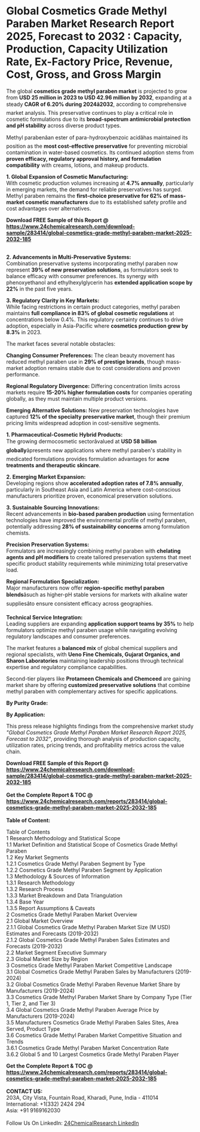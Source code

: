 <h1>Global Cosmetics Grade Methyl Paraben Market Research Report 2025, Forecast to 2032 : Capacity, Production, Capacity Utilization Rate, Ex-Factory Price, Revenue, Cost, Gross, and Gross Margin</h1><p>The global <strong>cosmetics grade methyl paraben market</strong> is projected to grow from <strong>USD 25 million in 2023 to USD 42.96 million by 2032</strong>, expanding at a steady <strong>CAGR of 6.20% during 2024â2032</strong>, according to comprehensive market analysis. This preservative continues to play a critical role in cosmetic formulations due to its <strong>broad-spectrum antimicrobial protection and pH stability</strong> across diverse product types.</p><p>Methyl parabenâan ester of para-hydroxybenzoic acidâhas maintained its position as the <strong>most cost-effective preservative</strong> for preventing microbial contamination in water-based cosmetics. Its continued adoption stems from <strong>proven efficacy, regulatory approval history, and formulation compatibility</strong> with creams, lotions, and makeup products.</p><p><strong>1. Global Expansion of Cosmetic Manufacturing:</strong><br>
With cosmetic production volumes increasing at <strong>4.7% annually</strong>, particularly in emerging markets, the demand for reliable preservatives has surged. Methyl paraben remains the <strong>first-choice preservative for 62% of mass-market cosmetic manufacturers</strong> due to its established safety profile and cost advantages over alternatives.</p><div><b>Download FREE Sample of this Report @ 
            <a href="https://www.24chemicalresearch.com/download-sample/283414/global-cosmetics-grade-methyl-paraben-market-2025-2032-185">
            https://www.24chemicalresearch.com/download-sample/283414/global-cosmetics-grade-methyl-paraben-market-2025-2032-185</a></b></div><br><p><strong>2. Advancements in Multi-Preservative Systems:</strong><br>
Combination preservative systems incorporating methyl paraben now represent <strong>39% of new preservation solutions</strong>, as formulators seek to balance efficacy with consumer preferences. Its synergy with phenoxyethanol and ethylhexylglycerin has <strong>extended application scope by 22%</strong> in the past five years.</p><p><strong>3. Regulatory Clarity in Key Markets:</strong><br>
While facing restrictions in certain product categories, methyl paraben maintains <strong>full compliance in 83% of global cosmetic regulations</strong> at concentrations below 0.4%. This regulatory certainty continues to drive adoption, especially in Asia-Pacific where <strong>cosmetics production grew by 8.3%</strong> in 2023.</p><p>The market faces several notable obstacles:</p><p><strong>Changing Consumer Preferences:</strong> The clean beauty movement has reduced methyl paraben use in <strong>29% of prestige brands</strong>, though mass-market adoption remains stable due to cost considerations and proven performance.</p><p><strong>Regional Regulatory Divergence:</strong> Differing concentration limits across markets require <strong>15-20% higher formulation costs</strong> for companies operating globally, as they must maintain multiple product versions.</p><p><strong>Emerging Alternative Solutions:</strong> New preservation technologies have captured <strong>12% of the specialty preservative market</strong>, though their premium pricing limits widespread adoption in cost-sensitive segments.</p><p><strong>1. Pharmaceutical-Cosmetic Hybrid Products:</strong><br>
The growing dermocosmetic sectorâvalued at <strong>USD 58 billion globally</strong>âpresents new applications where methyl paraben's stability in medicated formulations provides formulation advantages for <strong>acne treatments and therapeutic skincare</strong>.</p><p><strong>2. Emerging Market Expansion:</strong><br>
Developing regions show <strong>accelerated adoption rates of 7.8% annually</strong>, particularly in Southeast Asia and Latin America where cost-conscious manufacturers prioritize proven, economical preservation solutions.</p><p><strong>3. Sustainable Sourcing Innovations:</strong><br>
Recent advancements in <strong>bio-based paraben production</strong> using fermentation technologies have improved the environmental profile of methyl paraben, potentially addressing <strong>28% of sustainability concerns</strong> among formulation chemists.</p><p><strong>Precision Preservation Systems:</strong><br>
	Formulators are increasingly combining methyl paraben with <strong>chelating agents and pH modifiers</strong> to create tailored preservation systems that meet specific product stability requirements while minimizing total preservative load.</p><p><strong>Regional Formulation Specialization:</strong><br>
	Major manufacturers now offer <strong>region-specific methyl paraben blends</strong>âsuch as higher-pH stable versions for markets with alkaline water suppliesâto ensure consistent efficacy across geographies.</p><p><strong>Technical Service Integration:</strong><br>
	Leading suppliers are expanding <strong>application support teams by 35%</strong> to help formulators optimize methyl paraben usage while navigating evolving regulatory landscapes and consumer preferences.</p><p>The market features a <strong>balanced mix</strong> of global chemical suppliers and regional specialists, with <strong>Ueno Fine Chemicals, Gujarat Organics, and Sharon Laboratories</strong> maintaining leadership positions through technical expertise and regulatory compliance capabilities.</p><p>Second-tier players like <strong>Protameen Chemicals and Chemceed</strong> are gaining market share by offering <strong>customized preservative solutions</strong> that combine methyl paraben with complementary actives for specific applications.</p><p><strong>By Purity Grade:</strong></p><p><strong>By Application:</strong></p><p>This press release highlights findings from the comprehensive market study <em>"Global Cosmetics Grade Methyl Paraben Market Research Report 2025, Forecast to 2032"</em>, providing thorough analysis of production capacity, utilization rates, pricing trends, and profitability metrics across the value chain.</p><div><b>Download FREE Sample of this Report @ 
            <a href="https://www.24chemicalresearch.com/download-sample/283414/global-cosmetics-grade-methyl-paraben-market-2025-2032-185">
            https://www.24chemicalresearch.com/download-sample/283414/global-cosmetics-grade-methyl-paraben-market-2025-2032-185</a></b></div><br><div><b>Get the Complete Report & TOC @ 
            <a href="https://www.24chemicalresearch.com/reports/283414/global-cosmetics-grade-methyl-paraben-market-2025-2032-185">
            https://www.24chemicalresearch.com/reports/283414/global-cosmetics-grade-methyl-paraben-market-2025-2032-185</a></b></div><br>
            <b>Table of Content:</b><p>Table of Contents<br />
1 Research Methodology and Statistical Scope<br />
1.1 Market Definition and Statistical Scope of Cosmetics Grade Methyl Paraben<br />
1.2 Key Market Segments<br />
1.2.1 Cosmetics Grade Methyl Paraben Segment by Type<br />
1.2.2 Cosmetics Grade Methyl Paraben Segment by Application<br />
1.3 Methodology & Sources of Information<br />
1.3.1 Research Methodology<br />
1.3.2 Research Process<br />
1.3.3 Market Breakdown and Data Triangulation<br />
1.3.4 Base Year<br />
1.3.5 Report Assumptions & Caveats<br />
2 Cosmetics Grade Methyl Paraben Market Overview<br />
2.1 Global Market Overview<br />
2.1.1 Global Cosmetics Grade Methyl Paraben Market Size (M USD) Estimates and Forecasts (2019-2032)<br />
2.1.2 Global Cosmetics Grade Methyl Paraben Sales Estimates and Forecasts (2019-2032)<br />
2.2 Market Segment Executive Summary<br />
2.3 Global Market Size by Region<br />
3 Cosmetics Grade Methyl Paraben Market Competitive Landscape<br />
3.1 Global Cosmetics Grade Methyl Paraben Sales by Manufacturers (2019-2024)<br />
3.2 Global Cosmetics Grade Methyl Paraben Revenue Market Share by Manufacturers (2019-2024)<br />
3.3 Cosmetics Grade Methyl Paraben Market Share by Company Type (Tier 1, Tier 2, and Tier 3)<br />
3.4 Global Cosmetics Grade Methyl Paraben Average Price by Manufacturers (2019-2024)<br />
3.5 Manufacturers Cosmetics Grade Methyl Paraben Sales Sites, Area Served, Product Type<br />
3.6 Cosmetics Grade Methyl Paraben Market Competitive Situation and Trends<br />
3.6.1 Cosmetics Grade Methyl Paraben Market Concentration Rate<br />
3.6.2 Global 5 and 10 Largest Cosmetics Grade Methyl Paraben Player</p><div><b>Get the Complete Report & TOC @ 
            <a href="https://www.24chemicalresearch.com/reports/283414/global-cosmetics-grade-methyl-paraben-market-2025-2032-185">
            https://www.24chemicalresearch.com/reports/283414/global-cosmetics-grade-methyl-paraben-market-2025-2032-185</a></b></div><br><b>CONTACT US:</b><br>
            203A, City Vista, Fountain Road, Kharadi, Pune, India - 411014<br>
            International: +1(332) 2424 294<br>
            Asia: +91 9169162030 <br><br>
            Follow Us On LinkedIn: <a href="https://www.linkedin.com/company/24chemicalresearch/">24ChemicalResearch LinkedIn</a>